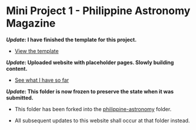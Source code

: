 # Mini Project 1 - Philippine Astronomy Magazine

**_Update_: I have finished the template for this project.**

* [View the template](template/)

**_Update_: Uploaded website with placeholder pages. Slowly building content.**

* [See what I have so far](home/)

**_Update_: This folder is now frozen to preserve the state when it was submitted.**

* This folder has been forked into the [philippine-astronomy](philippine-astronomy/) folder.

* All subsequent updates to this website shall occur at that folder instead.

